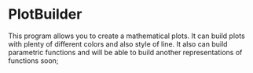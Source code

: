 # PlotBuilder
This program allows you to create a mathematical plots. It can build plots with plenty of different colors and also style of line. It also can build parametric functions and will be able to build another representations of functions soon;
